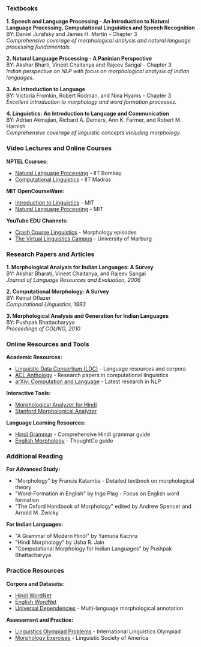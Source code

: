 ### Textbooks

**1. Speech and Language Processing - An Introduction to Natural Language Processing, Computational Linguistics and Speech Recognition**<br/>
BY: Daniel Jurafsky and James H. Martin - Chapter 3<br/>
*Comprehensive coverage of morphological analysis and natural language processing fundamentals.*

**2. Natural Language Processing - A Paninian Perspective** <br/>
BY: Akshar Bharti, Vineet Chaitanya and Rajeev Sangal - Chapter 3<br/>
*Indian perspective on NLP with focus on morphological analysis of Indian languages.*

**3. An Introduction to Language**<br/>
BY: Victoria Fromkin, Robert Rodman, and Nina Hyams - Chapter 3<br/>
*Excellent introduction to morphology and word formation processes.*

**4. Linguistics: An Introduction to Language and Communication**<br/>
BY: Adrian Akmajian, Richard A. Demers, Ann K. Farmer, and Robert M. Harnish<br/>
*Comprehensive coverage of linguistic concepts including morphology.*

### Video Lectures and Online Courses

**NPTEL Courses:**
- [Natural Language Processing](https://nptel.ac.in/courses/106/105/106105184/) - IIT Bombay
- [Computational Linguistics](https://nptel.ac.in/courses/106/105/106105183/) - IIT Madras

**MIT OpenCourseWare:**
- [Introduction to Linguistics](https://ocw.mit.edu/courses/24-900-introduction-to-linguistics-fall-2012/) - MIT
- [Natural Language Processing](https://ocw.mit.edu/courses/6-864-advanced-natural-language-processing-fall-2005/) - MIT

**YouTube EDU Channels:**
- [Crash Course Linguistics](https://www.youtube.com/playlist?list=PL8dPuuaLjXtP5mp25nStsuDzk2blncJDW) - Morphology episodes
- [The Virtual Linguistics Campus](https://www.youtube.com/user/VirtualLinguistics) - University of Marburg

### Research Papers and Articles

**1. Morphological Analysis for Indian Languages: A Survey**<br/>
BY: Akshar Bharati, Vineet Chaitanya, and Rajeev Sangal<br/>
*Journal of Language Resources and Evaluation, 2006*

**2. Computational Morphology: A Survey**<br/>
BY: Kemal Oflazer<br/>
*Computational Linguistics, 1993*

**3. Morphological Analysis and Generation for Indian Languages**<br/>
BY: Pushpak Bhattacharyya<br/>
*Proceedings of COLING, 2010*

### Online Resources and Tools

**Academic Resources:**
- [Linguistic Data Consortium (LDC)](https://www.ldc.upenn.edu/) - Language resources and corpora
- [ACL Anthology](https://aclanthology.org/) - Research papers in computational linguistics
- [arXiv: Computation and Language](https://arxiv.org/list/cs.CL/recent) - Latest research in NLP

**Interactive Tools:**
- [Morphological Analyzer for Hindi](http://tdil-dc.in/index.php?option=com_download&task=showresourceDetails&toolid=1628&lang=en)
- [Stanford Morphological Analyzer](https://nlp.stanford.edu/software/morphology.html)

**Language Learning Resources:**
- [Hindi Grammar](https://hindilanguage.info/hindi-grammar/) - Comprehensive Hindi grammar guide
- [English Morphology](https://www.thoughtco.com/morphology-words-term-1691407) - ThoughtCo guide

### Additional Reading

**For Advanced Study:**
- "Morphology" by Francis Katamba - Detailed textbook on morphological theory
- "Word-Formation in English" by Ingo Plag - Focus on English word formation
- "The Oxford Handbook of Morphology" edited by Andrew Spencer and Arnold M. Zwicky

**For Indian Languages:**
- "A Grammar of Modern Hindi" by Yamuna Kachru
- "Hindi Morphology" by Usha R. Jain
- "Computational Morphology for Indian Languages" by Pushpak Bhattacharyya

### Practice Resources

**Corpora and Datasets:**
- [Hindi WordNet](http://www.cfilt.iitb.ac.in/wordnet/webhwn/)
- [English WordNet](https://wordnet.princeton.edu/)
- [Universal Dependencies](https://universaldependencies.org/) - Multi-language morphological annotation

**Assessment and Practice:**
- [Linguistics Olympiad Problems](https://ioling.org/problems/) - International Linguistics Olympiad
- [Morphology Exercises](https://www.linguisticsociety.org/resource/morphology-exercises) - Linguistic Society of America
